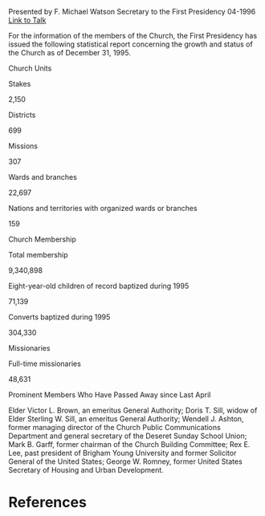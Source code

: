 Presented by F. Michael Watson
Secretary to the First Presidency
04-1996
[Link to Talk](https://www.churchofjesuschrist.org/study/general-conference/1996/04/statistical-report-1995?lang=eng)

For the information of the members of the Church, the First Presidency has issued the following statistical report concerning the growth and status of the Church as of December 31, 1995.





Church Units





Stakes



2,150



Districts



699



Missions



307



Wards and branches



22,697



Nations and territories with organized wards or branches



159









Church Membership





Total membership



9,340,898



Eight-year-old children of record baptized during 1995



71,139



Converts baptized during 1995



304,330









Missionaries





Full-time missionaries



48,631









Prominent Members Who Have Passed Away since Last April



Elder Victor L. Brown, an emeritus General Authority; Doris T. Sill, widow of Elder Sterling W. Sill, an emeritus General Authority; Wendell J. Ashton, former managing director of the Church Public Communications Department and general secretary of the Deseret Sunday School Union; Mark B. Garff, former chairman of the Church Building Committee; Rex E. Lee, past president of Brigham Young University and former Solicitor General of the United States; George W. Romney, former United States Secretary of Housing and Urban Development.

# References
